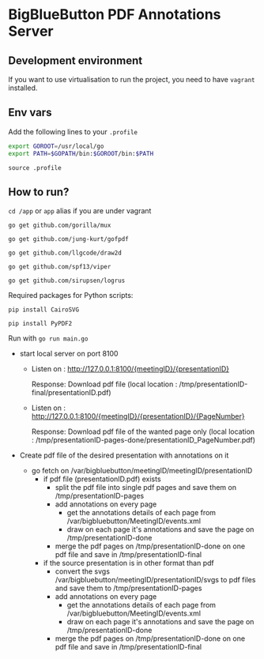 # BigBlueButton PDF Annotations Server

## Development environment
If you want to use virtualisation to run the project, you need to have `vagrant` installed.

## Env vars

Add the following lines to your `.profile`

```bash
export GOROOT=/usr/local/go
export PATH=$GOPATH/bin:$GOROOT/bin:$PATH 
```

`source .profile`

## How to run?
`cd /app` or `app` alias if you are under vagrant

`go get github.com/gorilla/mux`

`go get github.com/jung-kurt/gofpdf`

`go get github.com/llgcode/draw2d`

`go get github.com/spf13/viper`

`go get github.com/sirupsen/logrus`


Required packages for Python scripts:

`pip install CairoSVG`

`pip install PyPDF2`


Run with `go run main.go`


+ start local server on port 8100 
    - Listen on :
        http://127.0.0.1:8100/{meetingID}/{presentationID}

        Response: Download pdf file (local location : /tmp/presentationID-final/presentationID.pdf)
    - Listen on :
        http://127.0.0.1:8100/{meetingID}/{presentationID}/{PageNumber}
        
        Response: Download pdf file of the wanted page only (local location : /tmp/presentationID-pages-done/presentationID_PageNumber.pdf)

+ Create pdf file of the desired presentation with annotations on it 
    + go fetch on /var/bigbluebutton/meetingID/meetingID/presentationID
        + if pdf file (presentationID.pdf) exists 
            - split the pdf file into single pdf pages and save them on /tmp/presentationID-pages
            + add annotations on every page 
                - get the annotations details of each page from /var/bigbluebutton/MeetingID/events.xml 
                - draw on each page it's annotations and save the page on /tmp/presentationID-done
            - merge the pdf pages on /tmp/presentationID-done on one pdf file and save in /tmp/presentationID-final
        + if the source presentation is in other format than pdf 
            - convert the svgs /var/bigbluebutton/meetingID/presentationID/svgs to pdf files 
              and save them to /tmp/presentationID-pages 
            + add annotations on every page 
                - get the annotations details of each page from /var/bigbluebutton/MeetingID/events.xml 
                - draw on each page it's annotations and save the page on /tmp/presentationID-done
            - merge the pdf pages on /tmp/presentationID-done on one pdf file and save in /tmp/presentationID-final
 